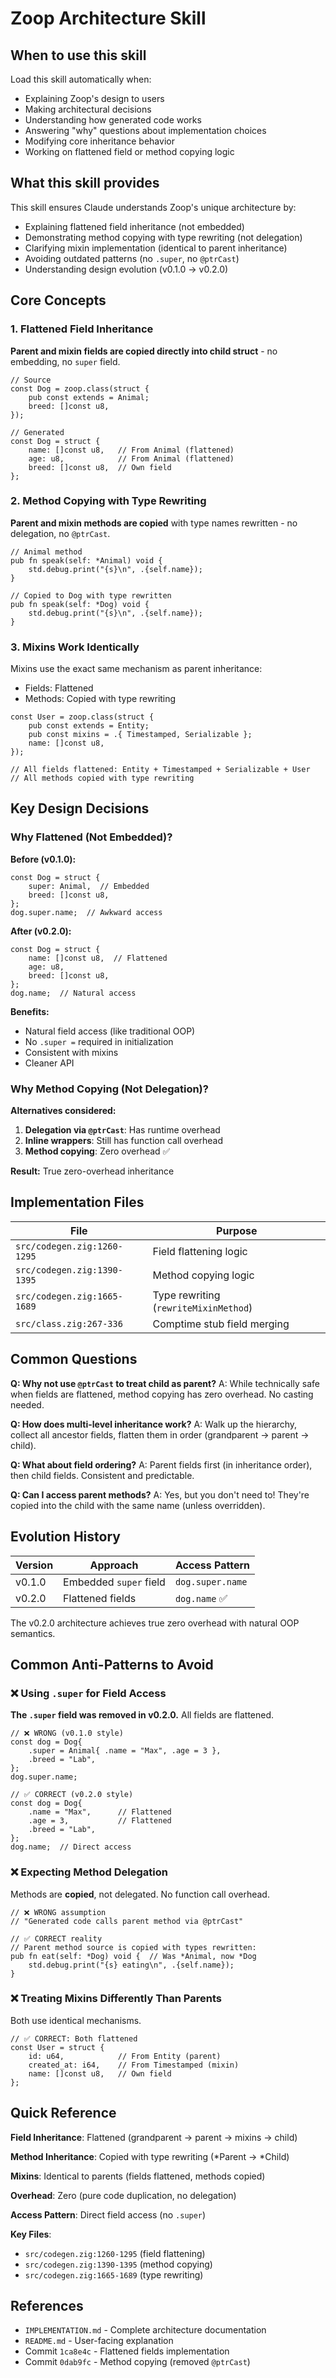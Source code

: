 # Zoop Architecture Skill

## When to use this skill

Load this skill automatically when:
- Explaining Zoop's design to users
- Making architectural decisions
- Understanding how generated code works
- Answering "why" questions about implementation choices
- Modifying core inheritance behavior
- Working on flattened field or method copying logic

## What this skill provides

This skill ensures Claude understands Zoop's unique architecture by:
- Explaining flattened field inheritance (not embedded)
- Demonstrating method copying with type rewriting (not delegation)
- Clarifying mixin implementation (identical to parent inheritance)
- Avoiding outdated patterns (no `.super`, no `@ptrCast`)
- Understanding design evolution (v0.1.0 → v0.2.0)

## Core Concepts

### 1. Flattened Field Inheritance

**Parent and mixin fields are copied directly into child struct** - no embedding, no `super` field.

```zig
// Source
const Dog = zoop.class(struct {
    pub const extends = Animal;
    breed: []const u8,
});

// Generated
const Dog = struct {
    name: []const u8,   // From Animal (flattened)
    age: u8,            // From Animal (flattened)
    breed: []const u8,  // Own field
};
```

### 2. Method Copying with Type Rewriting

**Parent and mixin methods are copied** with type names rewritten - no delegation, no `@ptrCast`.

```zig
// Animal method
pub fn speak(self: *Animal) void {
    std.debug.print("{s}\n", .{self.name});
}

// Copied to Dog with type rewritten
pub fn speak(self: *Dog) void {
    std.debug.print("{s}\n", .{self.name});
}
```

### 3. Mixins Work Identically

Mixins use the exact same mechanism as parent inheritance:
- Fields: Flattened
- Methods: Copied with type rewriting

```zig
const User = zoop.class(struct {
    pub const extends = Entity;
    pub const mixins = .{ Timestamped, Serializable };
    name: []const u8,
});

// All fields flattened: Entity + Timestamped + Serializable + User
// All methods copied with type rewriting
```

## Key Design Decisions

### Why Flattened (Not Embedded)?

**Before (v0.1.0):**
```zig
const Dog = struct {
    super: Animal,  // Embedded
    breed: []const u8,
};
dog.super.name;  // Awkward access
```

**After (v0.2.0):**
```zig
const Dog = struct {
    name: []const u8,  // Flattened
    age: u8,
    breed: []const u8,
};
dog.name;  // Natural access
```

**Benefits:**
- Natural field access (like traditional OOP)
- No `.super =` required in initialization
- Consistent with mixins
- Cleaner API

### Why Method Copying (Not Delegation)?

**Alternatives considered:**
1. **Delegation via `@ptrCast`**: Has runtime overhead
2. **Inline wrappers**: Still has function call overhead
3. **Method copying**: Zero overhead ✅

**Result:** True zero-overhead inheritance

## Implementation Files

| File | Purpose |
|------|---------|
| `src/codegen.zig:1260-1295` | Field flattening logic |
| `src/codegen.zig:1390-1395` | Method copying logic |
| `src/codegen.zig:1665-1689` | Type rewriting (`rewriteMixinMethod`) |
| `src/class.zig:267-336` | Comptime stub field merging |

## Common Questions

**Q: Why not use `@ptrCast` to treat child as parent?**
A: While technically safe when fields are flattened, method copying has zero overhead. No casting needed.

**Q: How does multi-level inheritance work?**
A: Walk up the hierarchy, collect all ancestor fields, flatten them in order (grandparent → parent → child).

**Q: What about field ordering?**
A: Parent fields first (in inheritance order), then child fields. Consistent and predictable.

**Q: Can I access parent methods?**
A: Yes, but you don't need to! They're copied into the child with the same name (unless overridden).

## Evolution History

| Version | Approach | Access Pattern |
|---------|----------|----------------|
| v0.1.0 | Embedded `super` field | `dog.super.name` |
| v0.2.0 | Flattened fields | `dog.name` ✅ |

The v0.2.0 architecture achieves true zero overhead with natural OOP semantics.

## Common Anti-Patterns to Avoid

### ❌ Using `.super` for Field Access

**The `.super` field was removed in v0.2.0.** All fields are flattened.

```zig
// ❌ WRONG (v0.1.0 style)
const dog = Dog{
    .super = Animal{ .name = "Max", .age = 3 },
    .breed = "Lab",
};
dog.super.name;

// ✅ CORRECT (v0.2.0 style)
const dog = Dog{
    .name = "Max",      // Flattened
    .age = 3,           // Flattened
    .breed = "Lab",
};
dog.name;  // Direct access
```

### ❌ Expecting Method Delegation

Methods are **copied**, not delegated. No function call overhead.

```zig
// ❌ WRONG assumption
// "Generated code calls parent method via @ptrCast"

// ✅ CORRECT reality
// Parent method source is copied with types rewritten:
pub fn eat(self: *Dog) void {  // Was *Animal, now *Dog
    std.debug.print("{s} eating\n", .{self.name});
}
```

### ❌ Treating Mixins Differently Than Parents

Both use identical mechanisms.

```zig
// ✅ CORRECT: Both flattened
const User = struct {
    id: u64,            // From Entity (parent)
    created_at: i64,    // From Timestamped (mixin)
    name: []const u8,   // Own field
};
```

## Quick Reference

**Field Inheritance**: Flattened (grandparent → parent → mixins → child)

**Method Inheritance**: Copied with type rewriting (*Parent → *Child)

**Mixins**: Identical to parents (fields flattened, methods copied)

**Overhead**: Zero (pure code duplication, no delegation)

**Access Pattern**: Direct field access (no `.super`)

**Key Files**: 
- `src/codegen.zig:1260-1295` (field flattening)
- `src/codegen.zig:1390-1395` (method copying)
- `src/codegen.zig:1665-1689` (type rewriting)

## References

- `IMPLEMENTATION.md` - Complete architecture documentation
- `README.md` - User-facing explanation
- Commit `1ca8e4c` - Flattened fields implementation
- Commit `0dab9fc` - Method copying (removed `@ptrCast`)
